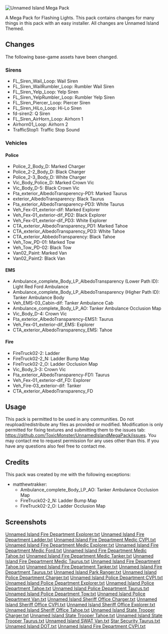 ![Unnamed Island Mega Pack](https://user-images.githubusercontent.com/89327909/132827956-c9ba5b7f-694f-4b1a-9886-8c4201de5cc6.png)

A Mega Pack for Flashing Lights. This pack contains changes for many things in this pack with an easy installer. All changes are Unnamed Island Themed.

## Changes
The following base-game assets have been changed.
### Sirens
- FL_Siren_Wail_Loop: Wail Siren
- FL_Siren_WailRumbler_Loop: Rumbler Wail Siren
- FL_Siren_Yelp_Loop: Yelp Siren
- FL_Siren_YelpRumbler_Loop: Rumbler Yelp Siren
- FL_Siren_Piercer_Loop: Piercer Siren
- FL_Siren_HiLo_Loop: Hi-Lo Siren
- fd-siren2: Q Siren
- FL_Siren_AirHorn_Loop: Airhorn 1
- Airhorn01_Loop: Airhorn 2
- TrafficStop1: Traffic Stop Sound
### Vehicles
#### Police
- Police_2_Body_D: Marked Charger
- Police_2-2_Body_D: Black Charger
- Police_2-3_Body_D: White Charger
- Vic_Body_Police_D: Marked Crown Vic
- Vic_Body_D-5: Black Crown Vic
- Fta_exterior_AlbedoTransperency-PD1: Marked Taurus
- exterior_AlbedoTransparency: Black Taurus
- Fta_exterior_AlbedoTransparency-PD3: White Taurus
- Veh_Fex-01_exterior-dif: Marked Explorer
- Veh_Fex-01_exterior-dif_PD2: Black Explorer
- Veh_Fex-01_exterior-dif_PD3: White Explorer
- CTA_exterior_AlbedoTransparency_PD1: Marked Tahoe
- CTA_exterior_AlbedoTransparency_PD3: White Tahoe
- CTA_exterior_AbbedoTransparency: Black Tahoe
- Veh_Tow_PD-01: Marked Tow
- Veh_Tow_PD-02: Black Tow
- Van02_Paint: Marked Van
- Van02_Paint2: Black Van
#### EMS
- Ambulance_complete_Body_LP_AlbedoTransparency (Lower Path ID): Light Red Ford Ambulance
- Ambulance_complete_Body_LP_AlbedoTransparency (Higher Path ID): Tanker Ambulance Body
- Veh_EMS-03_Cabin-dif: Tanker Ambulance Cab
- Ambulance_complete_Body_LP_AO: Tanker Ambulance Occlusion Map
- Vic_Body_D-4: Crown Vic
- Fta_exterior_AlbedoTransparency-EMS1: Taurus
- Veh_Fex-01_exterior-dif_EMS: Explorer
- CTA_exterior_AlbedoTransparency_EMS: Tahoe
#### Fire
- FireTruck02-2: Ladder
- FireTruck02-2_N: Ladder Bump Map
- FireTruck02-2_O: Ladder Occlusion Map
- Vic_Body_3-3: Crown Vic
- Fta_exterior_AlbedoTransparency-FD1: Taurus
- Veh_Fex-01_exterior-dif_FD: Explorer
- Veh_Fire-03_exterior-dif: Tanker
- CTA_exterior_AlbedoTransparency_FD

## Usage
This pack is permitted to be used in any communities. Do not reupload/redistribute any files as provided or modified. Modification is only permitted for fixing textures and submitting them to the issues tab: https://github.com/ToxicMonster/UnnamedIslandMegaPack/issues. You may contact me to request permission for any uses other than this. If you have any questions also feel free to contact me.

## Credits
This pack was created by me with the following exceptions:
- matthewtrakker:
  - Ambulance_complete_Body_LP_AO: Tanker Ambulance Occlusion Map
  - FireTruck02-2_N: Ladder Bump Map
  - FireTruck02-2_O: Ladder Occlusion Map
## Screenshots
[Unnamed Island Fire Department Explorer.txt](https://github.com/ToxicMonster/UnnamedIslandMegaPack/files/7207643/Unnamed.Island.Fire.Department.Explorer.txt)
[Unnamed Island Fire Department Ladder.txt](https://github.com/ToxicMonster/UnnamedIslandMegaPack/files/7207644/Unnamed.Island.Fire.Department.Ladder.txt)
[Unnamed Island Fire Department Medic CVPI.txt](https://github.com/ToxicMonster/UnnamedIslandMegaPack/files/7207645/Unnamed.Island.Fire.Department.Medic.CVPI.txt)
[Unnamed Island Fire Department Medic Explorer.txt](https://github.com/ToxicMonster/UnnamedIslandMegaPack/files/7207646/Unnamed.Island.Fire.Department.Medic.Explorer.txt)
[Unnamed Island Fire Department Medic Ford.txt](https://github.com/ToxicMonster/UnnamedIslandMegaPack/files/7207647/Unnamed.Island.Fire.Department.Medic.Ford.txt)
[Unnamed Island Fire Department Medic Tahoe.txt](https://github.com/ToxicMonster/UnnamedIslandMegaPack/files/7207648/Unnamed.Island.Fire.Department.Medic.Tahoe.txt)
[Unnamed Island Fire Department Medic Tanker.txt](https://github.com/ToxicMonster/UnnamedIslandMegaPack/files/7207649/Unnamed.Island.Fire.Department.Medic.Tanker.txt)
[Unnamed Island Fire Department Medic Taurus.txt](https://github.com/ToxicMonster/UnnamedIslandMegaPack/files/7207650/Unnamed.Island.Fire.Department.Medic.Taurus.txt)
[Unnamed Island Fire Department Tahoe.txt](https://github.com/ToxicMonster/UnnamedIslandMegaPack/files/7207651/Unnamed.Island.Fire.Department.Tahoe.txt)
[Unnamed Island Fire Department Tanker.txt](https://github.com/ToxicMonster/UnnamedIslandMegaPack/files/7207652/Unnamed.Island.Fire.Department.Tanker.txt)
[Unnamed Island Fire Department Taurus.txt](https://github.com/ToxicMonster/UnnamedIslandMegaPack/files/7207653/Unnamed.Island.Fire.Department.Taurus.txt)
[Unnamed Island Park Ranger.txt](https://github.com/ToxicMonster/UnnamedIslandMegaPack/files/7207654/Unnamed.Island.Park.Ranger.txt)
[Unnamed Island Police Department Charger.txt](https://github.com/ToxicMonster/UnnamedIslandMegaPack/files/7207655/Unnamed.Island.Police.Department.Charger.txt)
[Unnamed Island Police Department CVPI.txt](https://github.com/ToxicMonster/UnnamedIslandMegaPack/files/7207656/Unnamed.Island.Police.Department.CVPI.txt)
[Unnamed Island Police Department Explorer.txt](https://github.com/ToxicMonster/UnnamedIslandMegaPack/files/7207657/Unnamed.Island.Police.Department.Explorer.txt)
[Unnamed Island Police Department Tahoe.txt](https://github.com/ToxicMonster/UnnamedIslandMegaPack/files/7207658/Unnamed.Island.Police.Department.Tahoe.txt)
[Unnamed Island Police Department Taurus.txt](https://github.com/ToxicMonster/UnnamedIslandMegaPack/files/7207659/Unnamed.Island.Police.Department.Taurus.txt)
[Unnamed Island Police Department Tow.txt](https://github.com/ToxicMonster/UnnamedIslandMegaPack/files/7207660/Unnamed.Island.Police.Department.Tow.txt)
[Unnamed Island Police Department Van.txt](https://github.com/ToxicMonster/UnnamedIslandMegaPack/files/7207661/Unnamed.Island.Police.Department.Van.txt)
[Unnamed Island Sheriff Office Charger.txt](https://github.com/ToxicMonster/UnnamedIslandMegaPack/files/7207662/Unnamed.Island.Sheriff.Office.Charger.txt)
[Unnamed Island Sheriff Office CVPI.txt](https://github.com/ToxicMonster/UnnamedIslandMegaPack/files/7207663/Unnamed.Island.Sheriff.Office.CVPI.txt)
[Unnamed Island Sheriff Office Explorer.txt](https://github.com/ToxicMonster/UnnamedIslandMegaPack/files/7207664/Unnamed.Island.Sheriff.Office.Explorer.txt)
[Unnamed Island Sheriff Office Tahoe.txt](https://github.com/ToxicMonster/UnnamedIslandMegaPack/files/7207665/Unnamed.Island.Sheriff.Office.Tahoe.txt)
[Unnamed Island State Trooper Charger.txt](https://github.com/ToxicMonster/UnnamedIslandMegaPack/files/7207666/Unnamed.Island.State.Trooper.Charger.txt)
[Unnamed Island State Trooper Tahoe.txt](https://github.com/ToxicMonster/UnnamedIslandMegaPack/files/7207667/Unnamed.Island.State.Trooper.Tahoe.txt)
[Unnamed Island State Trooper Taurus.txt](https://github.com/ToxicMonster/UnnamedIslandMegaPack/files/7207668/Unnamed.Island.State.Trooper.Taurus.txt)
[Unnamed Island SWAT Van.txt](https://github.com/ToxicMonster/UnnamedIslandMegaPack/files/7207669/Unnamed.Island.SWAT.Van.txt)
[Star Security Taurus.txt](https://github.com/ToxicMonster/UnnamedIslandMegaPack/files/7207670/Star.Security.Taurus.txt)
[Unnamed Island DOT.txt](https://github.com/ToxicMonster/UnnamedIslandMegaPack/files/7207671/Unnamed.Island.DOT.txt)
[Unnamed Island Fire Department CVPI.txt](https://github.com/ToxicMonster/UnnamedIslandMegaPack/files/7207672/Unnamed.Island.Fire.Department.CVPI.txt)
